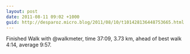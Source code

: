 ```yaml
---
layout: post
date: 2011-08-11 09:02 +1000
guid: http://desparoz.micro.blog/2011/08/10/t101428136448753665.html
---
```

Finished Walk with @walkmeter, time 37:09, 3.73 km, ahead of best walk 4:14, average 9:57.
